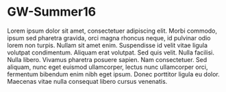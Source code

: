 # GW-Summer16
Lorem ipsum dolor sit amet, consectetuer adipiscing elit. Morbi commodo, ipsum sed pharetra gravida, orci magna rhoncus neque, id pulvinar odio lorem non turpis. Nullam sit amet enim. Suspendisse id velit vitae ligula volutpat condimentum. Aliquam erat volutpat. Sed quis velit. Nulla facilisi. Nulla libero. Vivamus pharetra posuere sapien. Nam consectetuer. Sed aliquam, nunc eget euismod ullamcorper, lectus nunc ullamcorper orci, fermentum bibendum enim nibh eget ipsum. Donec porttitor ligula eu dolor. Maecenas vitae nulla consequat libero cursus venenatis.


